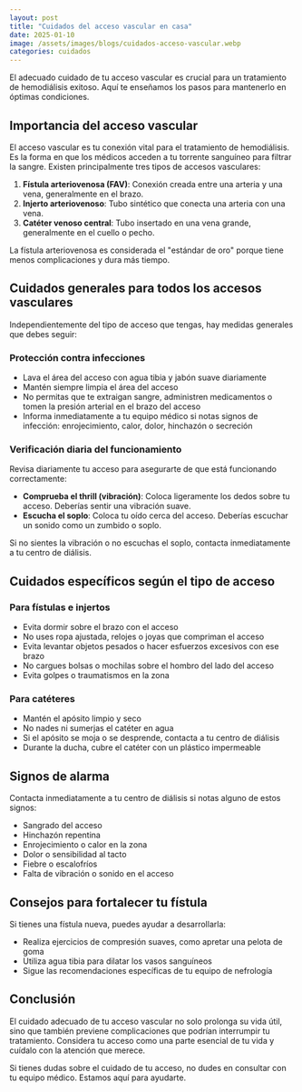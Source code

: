 ```yaml
---
layout: post
title: "Cuidados del acceso vascular en casa"
date: 2025-01-10
image: /assets/images/blogs/cuidados-acceso-vascular.webp
categories: cuidados
---
```


El adecuado cuidado de tu acceso vascular es crucial para un tratamiento de hemodiálisis exitoso. Aquí te enseñamos los pasos para mantenerlo en óptimas condiciones.

## Importancia del acceso vascular

El acceso vascular es tu conexión vital para el tratamiento de hemodiálisis. Es la forma en que los médicos acceden a tu torrente sanguíneo para filtrar la sangre. Existen principalmente tres tipos de accesos vasculares:

1. **Fístula arteriovenosa (FAV)**: Conexión creada entre una arteria y una vena, generalmente en el brazo.
2. **Injerto arteriovenoso**: Tubo sintético que conecta una arteria con una vena.
3. **Catéter venoso central**: Tubo insertado en una vena grande, generalmente en el cuello o pecho.

La fístula arteriovenosa es considerada el "estándar de oro" porque tiene menos complicaciones y dura más tiempo.

## Cuidados generales para todos los accesos vasculares

Independientemente del tipo de acceso que tengas, hay medidas generales que debes seguir:

### Protección contra infecciones

- Lava el área del acceso con agua tibia y jabón suave diariamente
- Mantén siempre limpia el área del acceso
- No permitas que te extraigan sangre, administren medicamentos o tomen la presión arterial en el brazo del acceso
- Informa inmediatamente a tu equipo médico si notas signos de infección: enrojecimiento, calor, dolor, hinchazón o secreción

### Verificación diaria del funcionamiento

Revisa diariamente tu acceso para asegurarte de que está funcionando correctamente:

- **Comprueba el thrill (vibración)**: Coloca ligeramente los dedos sobre tu acceso. Deberías sentir una vibración suave.
- **Escucha el soplo**: Coloca tu oído cerca del acceso. Deberías escuchar un sonido como un zumbido o soplo.

Si no sientes la vibración o no escuchas el soplo, contacta inmediatamente a tu centro de diálisis.

## Cuidados específicos según el tipo de acceso

### Para fístulas e injertos

- Evita dormir sobre el brazo con el acceso
- No uses ropa ajustada, relojes o joyas que compriman el acceso
- Evita levantar objetos pesados o hacer esfuerzos excesivos con ese brazo
- No cargues bolsas o mochilas sobre el hombro del lado del acceso
- Evita golpes o traumatismos en la zona

### Para catéteres

- Mantén el apósito limpio y seco
- No nades ni sumerjas el catéter en agua
- Si el apósito se moja o se desprende, contacta a tu centro de diálisis
- Durante la ducha, cubre el catéter con un plástico impermeable

## Signos de alarma

Contacta inmediatamente a tu centro de diálisis si notas alguno de estos signos:

- Sangrado del acceso
- Hinchazón repentina
- Enrojecimiento o calor en la zona
- Dolor o sensibilidad al tacto
- Fiebre o escalofríos
- Falta de vibración o sonido en el acceso

## Consejos para fortalecer tu fístula

Si tienes una fístula nueva, puedes ayudar a desarrollarla:

- Realiza ejercicios de compresión suaves, como apretar una pelota de goma
- Utiliza agua tibia para dilatar los vasos sanguíneos
- Sigue las recomendaciones específicas de tu equipo de nefrología

## Conclusión

El cuidado adecuado de tu acceso vascular no solo prolonga su vida útil, sino que también previene complicaciones que podrían interrumpir tu tratamiento. Considera tu acceso como una parte esencial de tu vida y cuídalo con la atención que merece.

Si tienes dudas sobre el cuidado de tu acceso, no dudes en consultar con tu equipo médico. Estamos aquí para ayudarte.
